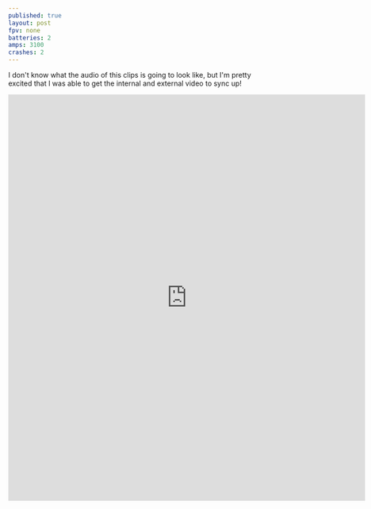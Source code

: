 ```yaml
---
published: true
layout: post
fpv: none
batteries: 2
amps: 3100
crashes: 2
---
```





I don't know what the audio of this clips is going to look like, but I'm pretty excited that I was able to get the internal and external video to sync up!

<iframe width="720" height="820" src="http://viewsync.net/watch?v=vz3LC3_VVLk&t=16&v=8j3oBjRIN9w&t=17.45&mode=solo" frameborder="0" allowfullscreen></iframe>
